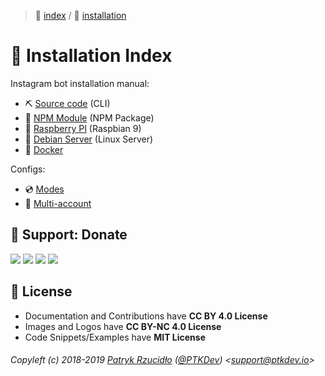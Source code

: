 > 📌 [index](../../README.md) / 💾 [installation](README.md)

# 📎 Installation Index
Instagram bot installation manual:
  - ⛏ [Source code](./source/README.md) (CLI)
  - 🔨 [NPM Module](./npm/README.md) (NPM Package)
  - 🦀 [Raspberry PI](./raspberry/README.md) (Raspbian 9)
  - 🐧 [Debian Server](./linux/README.md) (Linux Server)
  - 🐳 [Docker](./docker/README.md)

Configs:
  - 💿 [Modes](../configs/modes/README.md)
  - 📀 [Multi-account](../configs/multiaccount/README.md)

## 🎁 Support: Donate
[![](https://img.shields.io/badge/donate-paypal-005EA6.svg)](http://paypal.ptkdev.io) [![](https://img.shields.io/badge/donate-patreon-F87668.svg)](http://patreon.ptkdev.io) [![](https://img.shields.io/badge/donate-opencollective-5DA4F9.svg)](http://opencollective.ptkdev.io) [![](https://img.shields.io/badge/buy%20me-coffee-4B788C.svg)](http://coffee.ptkdev.io)

## 💫 License
* Documentation and Contributions have **CC BY 4.0 License**
* Images and Logos have **CC BY-NC 4.0 License**
* Code Snippets/Examples have **MIT License**

###### Copyleft (c) 2018-2019 [Patryk Rzucidło](https://ptk.dev) ([@PTKDev](https://twitter.com/ptkdev)) <[support@ptkdev.io](mailto:support@ptkdev.io)>